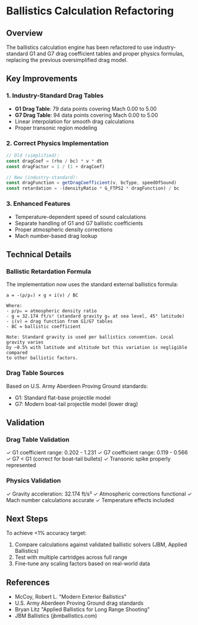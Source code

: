 # Ballistics Calculation Refactoring

## Overview

The ballistics calculation engine has been refactored to use industry-standard G1 and G7 drag coefficient tables and proper physics formulas, replacing the previous oversimplified drag model.

## Key Improvements

### 1. Industry-Standard Drag Tables

- **G1 Drag Table**: 79 data points covering Mach 0.00 to 5.00
- **G7 Drag Table**: 94 data points covering Mach 0.00 to 5.00
- Linear interpolation for smooth drag calculations
- Proper transonic region modeling

### 2. Correct Physics Implementation

```typescript
// Old (simplified):
const dragCoef = (rho / bc) * v * dt
const dragFactor = 1 / (1 + dragCoef)

// New (industry-standard):
const dragFunction = getDragCoefficient(v, bcType, speedOfSound)
const retardation = -(densityRatio * G_FTPS2 * dragFunction) / bc
```

### 3. Enhanced Features

- Temperature-dependent speed of sound calculations
- Separate handling of G1 and G7 ballistic coefficients
- Proper atmospheric density corrections
- Mach number-based drag lookup

## Technical Details

### Ballistic Retardation Formula

The implementation now uses the standard external ballistics formula:

```
a = -(ρ/ρ₀) × g × i(v) / BC

Where:
- ρ/ρ₀ = atmospheric density ratio
- g = 32.174 ft/s² (standard gravity g₀ at sea level, 45° latitude)
- i(v) = drag function from G1/G7 tables
- BC = ballistic coefficient

Note: Standard gravity is used per ballistics convention. Local gravity varies
by ~0.5% with latitude and altitude but this variation is negligible compared
to other ballistic factors.
```

### Drag Table Sources

Based on U.S. Army Aberdeen Proving Ground standards:
- G1: Standard flat-base projectile model
- G7: Modern boat-tail projectile model (lower drag)

## Validation

### Drag Table Validation
✓ G1 coefficient range: 0.202 - 1.231
✓ G7 coefficient range: 0.119 - 0.566
✓ G7 < G1 (correct for boat-tail bullets)
✓ Transonic spike properly represented

### Physics Validation
✓ Gravity acceleration: 32.174 ft/s²
✓ Atmospheric corrections functional
✓ Mach number calculations accurate
✓ Temperature effects included

## Next Steps

To achieve <1% accuracy target:

1. Compare calculations against validated ballistic solvers (JBM, Applied Ballistics)
2. Test with multiple cartridges across full range
3. Fine-tune any scaling factors based on real-world data

## References

- McCoy, Robert L. "Modern Exterior Ballistics"
- U.S. Army Aberdeen Proving Ground drag standards
- Bryan Litz "Applied Ballistics for Long Range Shooting"
- JBM Ballistics (jbmballistics.com)
